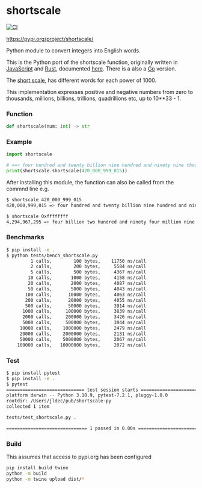 # shortscale

[![CI](https://github.com/jldec/shortscale-py/actions/workflows/CI.yaml/badge.svg)](https://github.com/jldec/shortscale-py/actions)

https://pypi.org/project/shortscale/

Python module to convert integers into English words.

This is the Python port of the shortscale function, originally written in [JavaScript](https://github.com/jldec/shortscale) and [Rust](https://github.com/jldec/shortscale-rs), documented [here](https://jldec.me/forays-from-node-to-rust). There is a also a [Go](https://github.com/jldec/shortscale-go) version.

The [short scale](https://en.wikipedia.org/wiki/Long_and_short_scales#Comparison), has different words for each power of 1000.

This implementation expresses positive and negative numbers from zero to thousands, millions, billions, trillions, quadrillions etc, up to 10**33 - 1.

### Function
```python
def shortscale(num: int) -> str
```

### Example
```python
import shortscale

# ==> four hundred and twenty billion nine hundred and ninety nine thousand and fifteen
print(shortscale.shortscale(420_000_999_015))
```

After installing this module, the function can also be called from the commnd line e.g.

```sh
$ shortscale 420_000_999_015
420,000,999,015 => four hundred and twenty billion nine hundred and ninety nine thousand and fifteen

$ shortscale 0xffffffff
4,294,967,295 => four billion two hundred and ninety four million nine hundred and sixty seven thousand two hundred and ninety five
```

### Benchmarks
```sh
$ pip install -e .
$ python tests/bench_shortscale.py 
         1 calls,        100 bytes,    11750 ns/call
         2 calls,        200 bytes,     5584 ns/call
         5 calls,        500 bytes,     4367 ns/call
        10 calls,       1000 bytes,     4158 ns/call
        20 calls,       2000 bytes,     4087 ns/call
        50 calls,       5000 bytes,     4043 ns/call
       100 calls,      10000 bytes,     4063 ns/call
       200 calls,      20000 bytes,     4055 ns/call
       500 calls,      50000 bytes,     3914 ns/call
      1000 calls,     100000 bytes,     3839 ns/call
      2000 calls,     200000 bytes,     3426 ns/call
      5000 calls,     500000 bytes,     3044 ns/call
     10000 calls,    1000000 bytes,     2479 ns/call
     20000 calls,    2000000 bytes,     2131 ns/call
     50000 calls,    5000000 bytes,     2067 ns/call
    100000 calls,   10000000 bytes,     2072 ns/call
```

### Test
```sh
$ pip install pytest
$ pip install -e .
$ pytest
============================= test session starts ==============================
platform darwin -- Python 3.10.9, pytest-7.2.1, pluggy-1.0.0
rootdir: /Users/jldec/pub/shortscale-py
collected 1 item                                                               

tests/test_shortscale.py .                                               [100%]

============================== 1 passed in 0.00s ===============================
```

### Build
This assumes that access to pypi.org has been configured 

```sh
pip install build twine
python -m build
python -m twine upload dist/*
````

